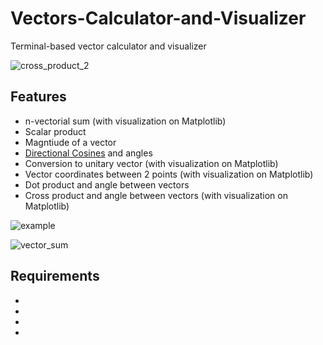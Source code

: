 # Vectors-Calculator-and-Visualizer
Terminal-based vector calculator and visualizer

![cross_product_2](https://user-images.githubusercontent.com/53312754/120088276-771d7e80-c0b4-11eb-853a-240172f95a9d.png)


## Features
<ul>
  <li>n-vectorial sum (with visualization on Matplotlib)</li>
  <li>Scalar product</li>
  <li>Magntiude of a vector</li>
  <li><a href="https://en.wikipedia.org/wiki/Direction_cosine">Directional Cosines</a> and angles</li>
  <li>Conversion to unitary vector (with visualization on Matplotlib)</li>
  <li>Vector coordinates between 2 points (with visualization on Matplotlib)</li>
  <li>Dot product and angle between vectors</li>
  <li>Cross product and angle between vectors (with visualization on Matplotlib)</li>
</ul>

![example](https://user-images.githubusercontent.com/53312754/120088491-86053080-c0b6-11eb-846d-e41036ea26f5.jpg)

![vector_sum](https://user-images.githubusercontent.com/53312754/120088419-f19ace00-c0b5-11eb-90f2-44c1c7031e7e.png)

## Requirements
<ul>
  <li><b></b></li>
  <li><b></b></li>
  <li><b></b></li>
  <li><b></b></li>
</ul>
